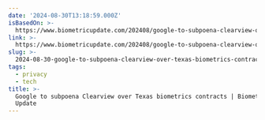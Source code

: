 ```yaml
---
date: '2024-08-30T13:18:59.000Z'
isBasedOn: >-
  https://www.biometricupdate.com/202408/google-to-subpoena-clearview-over-texas-biometrics-contracts
link: >-
  https://www.biometricupdate.com/202408/google-to-subpoena-clearview-over-texas-biometrics-contracts
slug: >-
  2024-08-30-google-to-subpoena-clearview-over-texas-biometrics-contracts-or-biometric-update
tags:
  - privacy
  - tech
title: >-
  Google to subpoena Clearview over Texas biometrics contracts | Biometric
  Update
---
```

 
